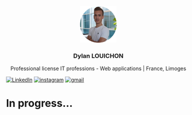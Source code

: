 <a name="readme-top"></a>

<!-- En tête -->
<br />
<div align="center">
    <img src="images/pp-modified.png" alt="Logo" width="100" height="100">

  <h3 align="center">Dylan LOUICHON</h3>

  <p align="center">
    Professional license IT professions - Web applications | France, Limoges
  </p>

</div>

[![LinkedIn][linkedin-shield]][linkedin-url]
[![instagram][instagram-shield]][instagram-url]
[![gmail][gmail-shield]][gmail-url]

<h1>In progress...</h1>


[linkedin-shield]: https://img.shields.io/badge/-LinkedIn-black.svg?style=for-the-badge&logo=linkedin&colorB=555
[linkedin-url]: https://linkedin.com/in/dylanlouichon

[instagram-shield]: https://img.shields.io/badge/-Instagram-black.svg?style=for-the-badge&logo=instagram&colorB=555
[instagram-url]: https://instagram.com/dylan.lchn

[gmail-shield]: https://img.shields.io/badge/-Gmail-black.svg?style=for-the-badge&logo=gmail&colorB=555
[gmail-url]: mailto:dylanlouichon@gmail.com
